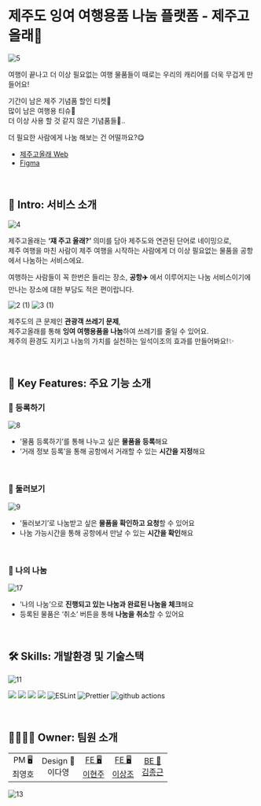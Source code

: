 # 제주도 잉여 여행용품 나눔 플랫폼 - 제주고올래🍊

![5](https://user-images.githubusercontent.com/82137004/210061663-71a7af8b-b173-4187-89a9-571e9733939e.png)


여행이 끝나고 더 이상 필요없는 여행 물품들이 때로는 우리의 캐리어를 더욱 무겁게 만들어요!

기간이 남은 제주 기념품 할인 티켓🎫<br />
많이 남은 여행용 티슈🧻<br />
더 이상 사용 할 것 같지 않은 기념품들📙..

더 필요한 사람에게 나눔 해보는 건 어떨까요?😋


- [제주고올래 Web](https://jejugolleh.life/)
- [Figma](https://www.figma.com/file/a6DF4xTlzkq9OUzKVn5aH5/jejugo_Design?node-id=0%3A1&t=V4a1Ln9uBxhR3quw-1)

<br />


## 🍊 Intro: 서비스 소개

![4](https://user-images.githubusercontent.com/82137004/210062207-6f8a6b1e-512b-4dd9-8305-2ca28e1736b3.png)


제주고올래는 **‘쟤 주고 올래?’** 의미를 담아 제주도와 연관된 단어로 네이밍으로,<br />
제주 여행을 마친 사람이 제주 여행을 시작하는 사람에게 더 이상 필요없는 물품을 공항에서 나눔하는 서비스에요. 

여행하는 사람들이 꼭 한번은 들리는 장소, <b>공항✈️</b> 에서 이루어지는 나눔 서비스이기에 만나는 장소에 대한 부담도 적은 편이랍니다. 

![2 (1)](https://user-images.githubusercontent.com/82137004/210062345-69b10ea4-2b07-4472-a8d6-fa51c455afac.png)
![3 (1)](https://user-images.githubusercontent.com/82137004/210062392-3064f963-bead-48a3-895a-91e607d00aaa.png)

제주도의 큰 문제인 **관광객 쓰레기 문제**,<br />
제주고올래를 통해 **잉여 여행용품을 나눔**하여 쓰레기를 줄일 수 있어요.<br />
제주의 환경도 지키고 나눔의 가치를 실천하는 일석이조의 효과를 만들어봐요!✨

<br/>

## 🌟 Key Features: 주요 기능 소개

### 📝 등록하기

![8](https://user-images.githubusercontent.com/82137004/210062665-23c9a144-c027-4ca0-97f8-31bab7423593.png)

- ’물품 등록하기’를 통해 나누고 싶은 **물품을 등록**해요
- ’거래 정보 등록’을 통해 공항에서 거래할 수 있는 **시간을 지정**해요

<br/>

### 👀 둘러보기

![9](https://user-images.githubusercontent.com/82137004/210062733-c50b10a1-5e20-4b0e-84f6-4d57f6bc839c.png)

- ’둘러보기’로 나눔받고 싶은 **물품을 확인하고 요청**할 수 있어요
- 나눔 가능시간을 통해 공항에서 만날 수 있는 **시간을 확인**해요

<br/>

### 🙋 나의 나눔

![17](https://user-images.githubusercontent.com/82137004/210068595-abae513f-483b-4893-aa96-3741c34ed58d.png)

- ’나의 나눔’으로 **진행되고 있는 나눔과 완료된 나눔을 체크**해요
- 등록된 물품은 ‘취소’ 버튼을 통해 **나눔을 취소**할 수 있어요

<br/>


## 🛠 Skills: 개발환경 및 기술스택

![11](https://user-images.githubusercontent.com/82137004/210069481-e289199e-1195-4ada-b3ad-596ea6195212.png)

<p>
<img src="https://img.shields.io/badge/Next.js-000000?style=flat-square&logo=Next.js&logoColor=white"/>
<img src="https://img.shields.io/badge/TypeScript-3178C6?style=flat-square&logo=TypeScript&logoColor=white"/>
<img src="https://img.shields.io/badge/styled components-DB7093?style=flat-square&logo=styled-components&logoColor=white"/>
<img src="https://img.shields.io/badge/ReactQuery-FF4154?style=flat-square&logo=ReactQuery&logoColor=white"/>
<img alt="ESLint" src="https://img.shields.io/badge/-ESLint-4B32C3?style=flat-square&logo=eslint&logoColor=white" />
<img alt="Prettier" src="https://img.shields.io/badge/-Prettier-F7B93E?style=flat-square&logo=prettier&logoColor=white" />
<img alt="github actions" src="https://img.shields.io/badge/-GithubActions-2088FF?style=flat-square&logo=githubactions&logoColor=white" />
</p>

<br/>

## 👨‍👩‍👧‍👦 Owner: 팀원 소개

<table>

<tr>
  <td align=center>
  PM 🖥
  <br/>
  최영호
  </a>
  </td>
  
  <td align=center>
  Design 🎨
  <br/>
  이다영
  </a>
  </td>

  
  <td align=center>
  <a href="https://github.com/dlguswn3659">
  FE 🖥
  <br/>
  이현주
  </a>
  </td>
  
  <td align=center>
  <a href="https://github.com/sjoleee">
  FE 🖥
  <br/>
  이상조
  </a>
  </td>
  
  <td align=center>
  <a href="https://github.com/Bellroute">
  BE 💾
  <br/>
  김종근
  </a>
  </td>
    
 
</tr>

</table>

![13](https://user-images.githubusercontent.com/82137004/210069448-cfcd48a9-7fa0-4c25-b66d-3352cfeffd28.png)

